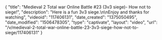 {
    "title": "Medieval 2 Total war Online Battle #23 (3v3 siege)- How not to siege!",
    "description": "Here is a fun 3v3 siege.\n\nEnjoy and thanks for watching",
    "videoid": "117406131",
    "date_created": "1375050495",
    "date_modified": "1506478305",
    "type": "captivate",
    "layout": "video",
    "url": "\/v\/medieval-2-total-war-online-battle-23-3v3-siege-how-not-to-siege\/117406131"
}